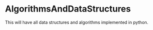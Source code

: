 # AlgorithmsAndDataStructures
This will have all data structures and algorithms implemented in python.
